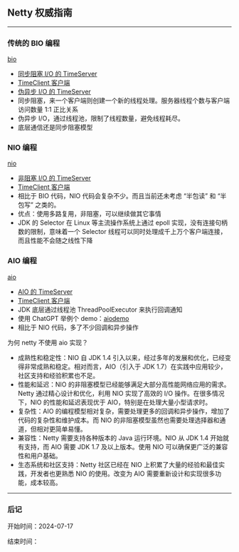 ## Netty 权威指南

---

### 传统的 BIO 编程
[bio](src/main/java/hochenchong/bio)
* [同步阻塞 I/O 的 TimeServer](src/main/java/hochenchong/bio/TimeServer.java)
* [TimeClient 客户端](src/main/java/hochenchong/bio/TimeClient.java)
* [伪异步 I/O 的 TimeServer](src/main/java/hochenchong/bio/TimeServer2.java)
* 同步阻塞，来一个客户端则创建一个新的线程处理。服务器线程个数与客户端访问数量 1:1 正比关系
* 伪异步 I/O，通过线程池，限制了线程数量，避免线程耗尽。
* 底层通信还是同步阻塞模型


### NIO 编程
[nio](src/main/java/hochenchong/nio)
* [非阻塞 I/O 的 TimeServer](src/main/java/hochenchong/nio/TimeServer.java)
* [TimeClient 客户端](src/main/java/hochenchong/nio/TimeClient.java)
* 相比于 BIO 代码，NIO 代码会复杂不少。而且当前还未考虑 “半包读” 和 “半包写” 之类的。
* 优点：使用多路复用，非阻塞，可以继续做其它事情
* JDK 的 Selector 在 Linux 等主流操作系统上通过 epoll 实现，没有连接句柄数的限制，意味着一个 Selector 线程可以同时处理成千上万个客户端连接，而且性能不会随之线性下降

### AIO 编程
[aio](src/main/java/hochenchong/aio)
* [AIO 的 TimeServer](src/main/java/hochenchong/aio/TimeServer.java)
* [TimeClient 客户端](src/main/java/hochenchong/aio/TimeClient.java)
* JDK 底层通过线程池 ThreadPoolExecutor 来执行回调通知
* 使用 ChatGPT 举例个 demo：[aiodemo](src/main/java/hochenchong/aiodemo)
* 相比于 NIO 代码，多了不少回调和异步操作

为何 netty 不使用 aio 实现？
* 成熟性和稳定性：NIO 自 JDK 1.4 引入以来，经过多年的发展和优化，已经变得非常成熟和稳定。相对而言，AIO（引入于 JDK 1.7）在实践中应用较少，社区支持和经验积累也不足。
* 性能和延迟：NIO 的非阻塞模型已经能够满足大部分高性能网络应用的需求。Netty 通过精心设计和优化，利用 NIO 实现了高效的 I/O 操作。在很多情况下，NIO 的性能和延迟表现优于 AIO，特别是在处理大量小型请求时。
* 复杂性：AIO 的编程模型相对复杂，需要处理更多的回调和异步操作，增加了代码的复杂性和维护成本。而 NIO 的非阻塞模型虽然也需要处理选择器和通道，但相对更简单易懂。
* 兼容性：Netty 需要支持各种版本的 Java 运行环境。NIO 从 JDK 1.4 开始就有支持，而 AIO 需要 JDK 1.7 及以上版本。使用 NIO 可以确保更广泛的兼容性和用户基础。
* 生态系统和社区支持：Netty 社区已经在 NIO 上积累了大量的经验和最佳实践，开发者也更熟悉 NIO 的使用。改变为 AIO 需要重新设计和实现很多功能，成本较高。

---

### 后记

开始时间：2024-07-17

结束时间：